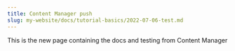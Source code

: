 ```yaml
---
title: Content Manager push
slug: my-website/docs/tutorial-basics/2022-07-06-test.md
---
```

This is the new page containing the docs and testing from Content Manager